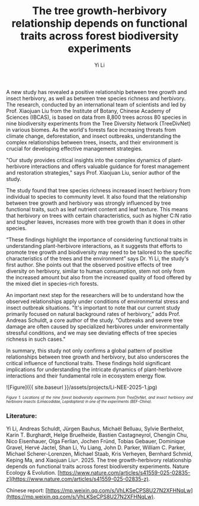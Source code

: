 ﻿---
layout: post
title:  "The tree growth-herbivory relationship depends on functional traits across forest biodiversity experiments"
author:  Yi Li
categories: [ Paper ]
image: assets/projects/Li-NEE-2025-0.png
tags: featured
---
A new study has revealed a positive relationship between tree growth and insect herbivory, as well as between tree species richness and herbivory. The research, conducted by an international team of scientists and led by Prof. Xiaojuan Liu from the Institute of Botany, Chinese Academy of Sciences (IBCAS), is based on data from 8,800 trees across 80 species in nine biodiversity experiments from the Tree Diversity Network (TreeDivNet) in various biomes. As the world's forests face increasing threats from climate change, deforestation, and insect outbreaks, understanding the complex relationships between trees, insects, and their environment is crucial for developing effective management strategies.

"Our study provides critical insights into the complex dynamics of plant-herbivore interactions and offers valuable guidance for forest management and restoration strategies," says Prof. Xiaojuan Liu, senior author of the study.

The study found that tree species richness increased insect herbivory from individual to species to community level. It also found that the relationship between tree growth and herbivory was strongly influenced by tree functional traits, such as leaf nutrient content and leaf texture. This means that herbivory on trees with certain characteristics, such as higher C:N ratio and tougher leaves, increases more with tree growth than it does in other species.

“These findings highlight the importance of considering functional traits in understanding plant-herbivore interactions, as it suggests that efforts to promote tree growth and biodiversity may need to be tailored to the specific characteristics of the trees and the environment” says Dr. Yi Li, the study's first author. She points out that the observed positive effects of tree diversity on herbivory, similar to human consumption, stem not only from the increased amount but also from the increased quality of food offered by the mixed diet in species-rich forests.

An important next step for the researchers will be to understand how the observed relationships apply under conditions of environmental stress and insect outbreak situations. "It's important to note that our current study primarily focused on natural background rates of herbivory,” adds Prof. Andreas Schuldt, a core author of the study. "Outbreaks and severe tree damage are often caused by specialized herbivores under environmentally stressful conditions, and we may see deviating effects of tree species richness in such cases."

In summary, this study not only confirms a global pattern of positive relationships between tree growth and herbivory, but also underscores the critical influence of functional traits. These findings hold significant implications for understanding the intricate dynamics of plant-herbivore interactions and their fundamental role in ecosystem energy flow.



![Figure]({{ site.baseurl }}/assets/projects/Li-NEE-2025-1.jpg)
<p style='text-align: justify;' ><span style="font-style: italic; font-size:70%">Figure 1. Locations of the nine forest biodiversity experiments from TreeDivNet, and insect herbivory and herbivore insects (Limacodidae, Lepidoptera) in one of the experiments (BEF-China).
</span></p>

### Literature:
Yi Li, Andreas Schuldt, Jürgen Bauhus, Michaël Belluau, Sylvie Berthelot, Karin T. Burghardt, Helge Bruelheide, Bastien Castagneyrol, Chengjin Chu, Nico Eisenhauer, Olga Ferlian, Jochen Fründ, Tobias Gebauer, Dominique Gravel, Hervé Jactel, Shan Li, Yu Liang, John D. Parker, William C. Parker, Michael Scherer-Lorenzen, Michael Staab, Kris Verheyen, Bernhard Schmid, Keping Ma, and Xiaojuan Liu<code>&ast;</code>. 2025. The tree growth-herbivory relationship depends on functional traits across forest biodiversity experiments. Nature Ecology & Evolution. [https://www.nature.com/articles/s41559-025-02835-z](https://www.nature.com/articles/s41559-025-02835-z).

Chinese report: [https://mp.weixin.qq.com/s/VhLKSeCPS8U27N2XFHNqLw](https://mp.weixin.qq.com/s/VhLKSeCPS8U27N2XFHNqLw).
